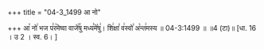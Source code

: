 +++
title = "04-3_1499 आ नो"

+++
आ꣡ नो꣢ भज प꣣र꣡मेष्वा वाजे꣢꣯षु मध्य꣣मे꣡षु꣢। शि꣢क्षा꣣ व꣢स्वो꣣ अ꣡न्त꣢मस्य ॥ 04-3:1499 ॥ ॥4 (टा)॥ [धा. 16 । उ 2 । स्व. 6। ]